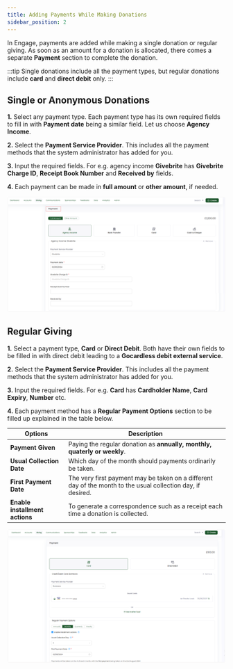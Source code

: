 ```yaml
---
title: Adding Payments While Making Donations
sidebar_position: 2
---
```


In Engage, payments are added while making a single donation or regular giving. As soon as an amount for a donation is allocated, there comes a separate **Payment** section to complete the donation.

:::tip
Single donations include all the payment types, but regular donations include **card** and **direct debit** only.
:::

## Single or Anonymous Donations

**1.** Select any payment type. Each payment type has its own required fields to fill in with **Payment date** being a similar field. Let us choose **Agency Income**.

**2.** Select the **Payment Service Provider**. This includes all the payment methods that the system administrator has added for you.

**3.** Input the required fields. For e.g. agency income **Givebrite** has **Givebrite Charge ID**, **Receipt Book Number** and **Received by** fields. 

**4.** Each payment can be made in **full amount** or **other amount**, if needed.

![Single donation payment method](./single-donation-payment.png)

## Regular Giving

**1.** Select a payment type, **Card** or **Direct Debit**. Both have their own fields to be filled in with direct debit leading to a  **Gocardless debit external service**. 

**2.** Select the **Payment Service Provider**. This includes all the payment methods that the system administrator has added for you.

**3.** Input the required fields. For e.g. **Card** has **Cardholder Name**, **Card Expiry**, **Number** etc.

**4.** Each payment method has a **Regular Payment Options** section to be filled up explained in the table below. 

| Options | Description |
| ------- | ----------- |
| **Payment Given** | Paying the regular donation as **annually, monthly, quaterly or weekly**. |
| **Usual Collection Date** | Which day of the month should payments ordinarily be taken. |
| **First Payment Date** | The very first payment may be taken on a different day of the month to the usual collection day, if desired. |  
| **Enable installment actions** | To generate a correspondence such as a receipt each time a donation is collected. |

![Regular donation payment method](./regular-giving-payment.png)